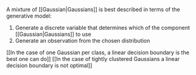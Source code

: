 A mixture of [[Gaussian|Gaussians]] is best described in terms of the generative model:
1. Generate a discrete variable that determines which of the component [[Gaussian|Gaussians]] to use
2. Generate an observation from the chosen distribution

[[In the case of one Gaussian per class, a linear decision boundary is the best one can do]]
[[In the case of tightly clustered Gaussians a linear decision boundary is not optimal]]

